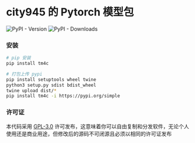 # city945 的 Pytorch 模型包

![PyPI - Version](https://img.shields.io/pypi/v/tm4c)
![PyPI - Downloads](https://img.shields.io/pypi/dm/tm4c)

### 安装

```bash
# pip 安装
pip install tm4c

# 打包上传 pypi
pip install setuptools wheel twine
python3 setup.py sdist bdist_wheel
twine upload dist/*
pip install tm4c -i https://pypi.org/simple
```

### 许可证

本代码采用 [GPL-3.0](LICENSE) 许可发布，这意味着你可以自由复制和分发软件，无论个人使用还是商业用途，但修改后的源码不可闭源且必须以相同的许可证发布
